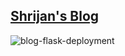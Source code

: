 ## [Shrijan's Blog](https://blog-mvf8.onrender.com/)
![blog-flask-deployment](https://github.com/shrijanlakhey/100-days-of-Python/assets/84665430/cf2c59e5-b4c1-4491-bc43-cc84a02e7a05)
